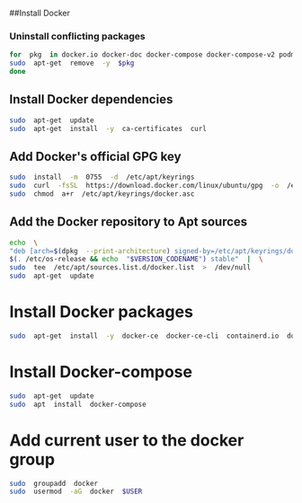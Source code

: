 ##Install Docker
### Uninstall conflicting packages
```bash
for  pkg  in docker.io docker-doc docker-compose docker-compose-v2 podman-docker containerd runc; do
sudo  apt-get  remove  -y  $pkg
done
```
 ## Install Docker dependencies
```bash
sudo  apt-get  update
sudo  apt-get  install  -y  ca-certificates  curl
```
## Add Docker's official GPG key
```bash
sudo  install  -m  0755  -d  /etc/apt/keyrings
sudo  curl  -fsSL  https://download.docker.com/linux/ubuntu/gpg  -o  /etc/apt/keyrings/docker.asc
sudo  chmod  a+r  /etc/apt/keyrings/docker.asc
```
## Add the Docker repository to Apt sources
```bash
echo  \
"deb [arch=$(dpkg  --print-architecture) signed-by=/etc/apt/keyrings/docker.asc] https://download.docker.com/linux/ubuntu \
$(. /etc/os-release && echo  "$VERSION_CODENAME") stable"  |  \
sudo  tee  /etc/apt/sources.list.d/docker.list  >  /dev/null
sudo  apt-get  update
```
# Install Docker packages
 ```bash
sudo  apt-get  install  -y  docker-ce  docker-ce-cli  containerd.io  docker-buildx-plugin  docker-compose-plugin
```
# Install Docker-compose
```bash
sudo  apt-get  update
sudo  apt  install  docker-compose
```

# Add current user to the docker group
```bash
sudo  groupadd  docker
sudo  usermod  -aG  docker  $USER